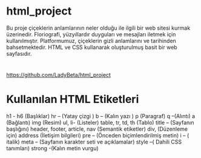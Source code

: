 # html_project
 Bu proje çiçeklerin anlamlarının neler olduğu ile ilgili bir web sitesi kurmak üzerinedir. Floriografi, yüzyıllardır duyguları ve mesajları iletmek için kullanılmıştır. Platformumuz, çiçeklerin gizli anlamlarını ve tarihinden bahsetmektedir. 
 HTML ve CSS kullanarak oluşturulmuş basit bir web sayfasıdır.
 #
 https://github.com/LadyBeta/html_project


# Kullanılan HTML Etiketleri
 h1 - h6 (Başlıklar)
 hr – (Yatay çizgi )
 b – (Kalın yazı )
 p (Paragraf)
 q –(Alıntı)
 a (Bağlantı)
 img (Resim)
 ul,  li- (Listeler)
 table, tr, td, th (Tablo)
 title – (Sayfanın başlığını)
 header, footer, article, nav (Semantik etiketler)
 div,  (Düzenleme için)
 address  (İletişim bilgileri)
 pre – (Önceden biçimlendirilmiş metin)
 i – ( italik)
 meta – (Sayfanın karakter seti ve açıklamalar)
 style –( Dahili CSS tanımları)
 strong -(Kalın metin vurgu)




 
